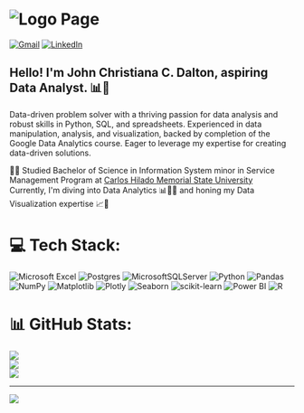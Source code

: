 # ![Logo Page](resources/images/LogoPage.gif)
 
[![Gmail](https://img.shields.io/badge/Gmail-%23E4405F.svg?logo=Gmail&logoColor=white)](https://mail.google.com/mail/?view=cm&fs=1&to=dalton.johnchristian.c@gmail.com
) 
[![LinkedIn](https://img.shields.io/badge/LinkedIn-%230077B5.svg?logo=linkedin&logoColor=white)](https://linkedin.com/in/JohnChristianDalton) 


## Hello! I'm John Christiana C. Dalton, aspiring Data Analyst. 📊💼

  Data-driven problem solver with a thriving passion for data analysis and robust skills in Python, SQL, and spreadsheets. Experienced in data manipulation, analysis, and visualization, backed by completion of the Google Data Analytics course. Eager to leverage my expertise for creating data-driven solutions. </br>


👨‍🎓 Studied Bachelor of Science in Information System minor in Service Management Program at [Carlos Hilado Memorial State University](https://chmsu.edu.ph/)<br/>
Currently, I'm diving into Data Analytics 📊👨‍💻 and honing my Data Visualization expertise 📈👀</br>




# 💻 Tech Stack:
![Microsoft Excel](https://img.shields.io/badge/microsoft_excel-%23156899.svg?style=for-the-badge&logo=microsoft-excel&logoColor=white)
![Postgres](https://img.shields.io/badge/postgres-%23316192.svg?style=for-the-badge&logo=postgresql&logoColor=white) 
![MicrosoftSQLServer](https://img.shields.io/badge/Microsoft%20SQL%20Server-CC2927?style=for-the-badge&logo=microsoft%20sql%20server&logoColor=white) 
![Python](https://img.shields.io/badge/python-3670A0?style=for-the-badge&logo=python&logoColor=ffdd54) 
![Pandas](https://img.shields.io/badge/pandas-%23150458.svg?style=for-the-badge&logo=pandas&logoColor=white) 
![NumPy](https://img.shields.io/badge/numpy-%23013243.svg?style=for-the-badge&logo=numpy&logoColor=white) 
![Matplotlib](https://img.shields.io/badge/Matplotlib-%23ffffff.svg?style=for-the-badge&logo=Matplotlib&logoColor=black) 
![Plotly](https://img.shields.io/badge/Plotly-%233F4F75.svg?style=for-the-badge&logo=plotly&logoColor=white)
![Seaborn](https://img.shields.io/badge/-Seaborn-007ACC?style=for-the-badge)
![scikit-learn](https://img.shields.io/badge/scikit--learn-%23F7931E.svg?style=for-the-badge&logo=scikit-learn&logoColor=white)
![Power BI](https://img.shields.io/badge/-Power%20BI-F2C811?style=for-the-badge&logo=power-bi&logoColor=white)
![R](https://img.shields.io/badge/-R-276DC3?style=for-the-badge&logo=r&logoColor=white)


# 📊 GitHub Stats:
![](https://github-readme-stats.vercel.app/api?username=JohnChristianDalton&theme=nightowl&hide_border=false&include_all_commits=false&count_private=false)<br/>
![](https://github-readme-streak-stats.herokuapp.com/?user=JohnChristianDalton&theme=nightowl&hide_border=false)<br/>
![](https://github-readme-stats.vercel.app/api/top-langs/?username=JohnChristianDalton&theme=nightowl&hide_border=false&include_all_commits=false&count_private=false&layout=compact)

---
[![](https://visitcount.itsvg.in/api?id=JohnChristianDalton&icon=0&color=0)](https://visitcount.itsvg.in)

<!-- Proudly created with GPRM ( https://gprm.itsvg.in ) -->





